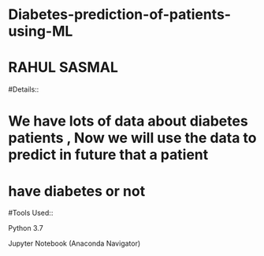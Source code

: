 # Diabetes-prediction-of-patients-using-ML
# RAHUL SASMAL
#Details:: 
# We have lots of data about diabetes patients , Now we will use the data to predict in future that a patient
# have diabetes or not
#Tools Used::

Python 3.7

Jupyter Notebook (Anaconda Navigator)
